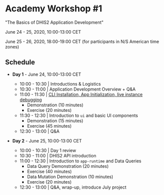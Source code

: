 # Academy Workshop #1

"The Basics of DHIS2 Application Development"

June 24 - 25, 2020, 10:00-13:00 CET

June 25 - 26, 2020, 18:00-19:00 CET (for participants in N/S American time zones)

## Schedule

- **Day 1** - June 24, 10:00-13:00 CET
  - 10:00 - 10:30 | Introductions & Logistics
  - 10:30 - 11:00 | Application Development Overview + Q&A
  - 11:00 - 11:30 | [CLI Installation, App Initialization, live instance debugging](./0-environment-setup)
    - Demonstration (10 minutes)
    - Exercise (20 minutes)
  - 11:30 - 12:30 | Introduction to `ui` and basic UI components
    - Demonstration (15 minutes)
    - Exercise (45 minutes)
  - 12:30 - 13:00 | Q&A

- **Day 2** - June 25, 10:00-13:00 CET
  - 10:00 - 10:30 | Day 1 review
  - 10:30 - 11:00 | DHIS2 API introduction
  - 11:00 - 12:30 | Introduction to `app-runtime` and Data Queries
    - Data Query Demonstration (20 minutes)
    - Exercise (40 minutes)
    - Data Mutation Demonstration (10 minutes)
    - Exercise (20 minutes)
  - 12:30 - 13:00 | Q&A, wrap-up, introduce July project
